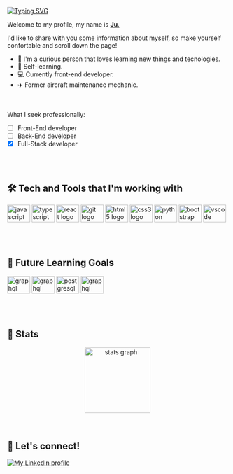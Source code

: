 [![Typing SVG](https://readme-typing-svg.demolab.com?font=Montserrat&size=26&duration=6000&pause=1000&color=BD56F7&width=435&height=40&lines=Hi+there!++%F0%9F%91%8B)](https://git.io/typing-svg)

Welcome to my profile, my name is [__Ju__.](https://www.linkedin.com/in/juliana-ribeiro-039883220/)

I'd like to share with you some information about myself, so make yourself confortable and scroll down the page!

- 🔎   I'm a curious person that loves learning new things and tecnologies.
- 🧬   Self-learning.
- 💻   Currently front-end developer.
- ✈️    Former aircraft maintenance mechanic.

<br />

What I seek professionally: 
- [ ] Front-End developer  
- [ ] Back-End developer  
- [x] Full-Stack developer 

<br />
<br /> 
  
## 🛠 Tech and Tools that I'm working with

<img src="https://cdn.jsdelivr.net/gh/devicons/devicon/icons/javascript/javascript-original.svg" height="40" width="52" alt="javascript logo"  /> <img src="https://cdn.jsdelivr.net/gh/devicons/devicon/icons/typescript/typescript-original.svg" height="40" width="52" alt="typescript logo"  />
<img src="https://cdn.jsdelivr.net/gh/devicons/devicon/icons/react/react-original.svg" height="40" width="52" alt="react logo"  />
<img src="https://cdn.jsdelivr.net/gh/devicons/devicon/icons/git/git-original.svg" height="40" width="52" alt="git logo"  />
<img src="https://cdn.jsdelivr.net/gh/devicons/devicon/icons/html5/html5-original.svg" height="40" width="52" alt="html5 logo"  />
<img src="https://cdn.jsdelivr.net/gh/devicons/devicon/icons/css3/css3-original.svg" height="40" width="52" alt="css3 logo"  />
<img src="https://cdn.jsdelivr.net/gh/devicons/devicon/icons/python/python-original.svg" height="40" width="52" alt="python logo"  />
<img src="https://cdn.jsdelivr.net/gh/devicons/devicon/icons/bootstrap/bootstrap-original.svg" height="40" width="52" alt="bootstrap logo"  />
<img src="https://cdn.jsdelivr.net/gh/devicons/devicon/icons/vscode/vscode-original.svg" height="40" width="52" alt="vscode logo"  />

<br />
<br />

## 🌱 Future Learning Goals

<img src="https://cdn.jsdelivr.net/gh/devicons/devicon/icons/nodejs/nodejs-plain.svg" height="40" width="52" alt="graphql logo"  /> <img src="https://cdn.jsdelivr.net/gh/devicons/devicon/icons/graphql/graphql-plain.svg" height="40" width="52" alt="graphql logo"  /> 
<img src="https://cdn.jsdelivr.net/gh/devicons/devicon/icons/postgresql/postgresql-original.svg" height="40" width="52" alt="postgresql logo"  />
<img src="https://cdn.jsdelivr.net/gh/devicons/devicon/icons/jira/jira-plain.svg" height="40" width="52" alt="graphql logo"  />

<br />
<br />


## 🧮 Stats
<div align="center">
  <img src="https://github-readme-stats.vercel.app/api?hide_title=true&hide_rank=false&show_icons=true&include_all_commits=true&count_private=true&disable_animations=false&theme=cobalt&locale=pt-br&hide_border=true&username=yuliaribeiro" height="150" alt="stats graph"  />
</div>

<br />
<br />

## 🎈 Let's connect!

[![My LinkedIn profile](https://img.shields.io/badge/linkedin-%230077B5.svg?&style=for-the-badge&logo=linkedin&logoColor=white)](https://www.linkedin.com/in/juliana-ribeiro-039883220/)


